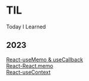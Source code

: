 # TIL
Today I Learned

## 2023
[React-useMemo & useCallback](https://github.com/yoonzet/til/blob/master/react0406.md)  
[React-React.memo](https://github.com/yoonzet/til/blob/master/react0407.md)  
[React-useContext](https://github.com/yoonzet/til/blob/master/react0408.md)
